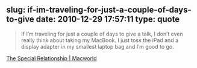 slug: if-im-traveling-for-just-a-couple-of-days-to-give
date: 2010-12-29 17:57:11
type: quote
---

> If I’m traveling for just a couple of days to give a talk, I don’t even really think about taking my MacBook. I just toss the iPad and a display adapter in my smallest laptop bag and I’m good to go.

[The Special Relationship | Macworld](http://www.macworld.com/article/156721/2010/12/ihnatko_relationship.html)

